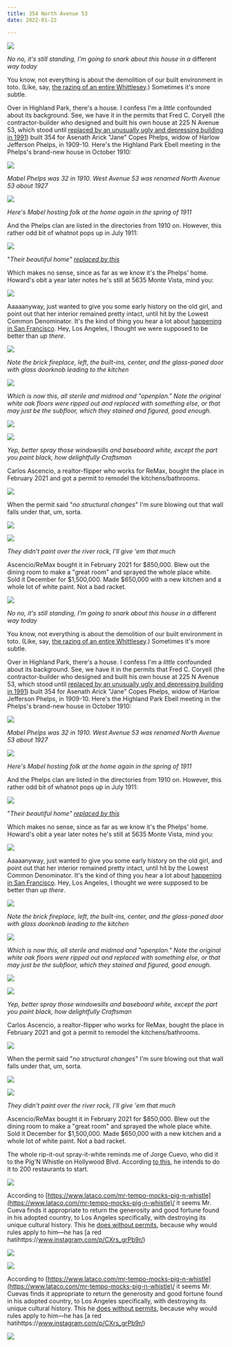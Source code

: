 ```yaml
---
title: 354 North Avenue 53
date: 2022-01-22

---
```

![](c_scale,w_auto:100,dpr_auto,f_auto/screen-shot-2022-01-12-at-5.18.07-pm.jpg)

_No no, it's still standing, I'm going to snark about this house in a_ different _way today_

You know, not everything is about the demolition of our built environment in toto. (Like, say, [the razing of an entire Whittlesey](https://www.riplosangeles.com/an-appeal-to-reason-at-1537-south-wilton-pl/).) Sometimes it's more subtle.

Over in Highland Park, there's a house. I confess I'm a _little_ confounded about its background. See, we have it in the permits that Fred C. Coryell (the contractor-builder who designed and built his own house at 225 N Avenue 53, which stood until [replaced by an unusually ugly and depressing building in 1991](https://www.apartments.com/225-north-avenue-53-los-angeles-ca/fdnfb4r/)) built 354 for Asenath Arick "Jane" Copes Phelps, widow of Harlow Jefferson Phelps, in 1909-10. Here's the Highland Park Ebell meeting in the Phelps's brand-new house in October 1910:

![](/images/highland-park-hearal-20-may-1911.jpg)

_Mabel Phelps was 32 in 1910. West Avenue 53 was renamed North Avenue 53 about 1927_

![](/images/highland-park-herald-october-22-1910.jpg)

_Here's Mabel hosting folk at the home again in the spring of 1911_

And the Phelps clan are listed in the directories from 1910 on. However, this rather odd bit of whatnot pops up in July 1911:

![](/images/july-1911.jpg)

"_Their beautiful home" [replaced by this](https://www.redfin.com/CA/Los-Angeles/5635-Monte-Vista-St-90042/home/7078099)_

Which makes no sense, since as far as we know it's the Phelps' home. Howard's obit a year later notes he's still at 5635 Monte Vista, mind you:

![](/images/screen-shot-2021-10-17-at-11.29.30-am.jpg)

Aaaaanyway, just wanted to give you some early history on the old girl, and point out that her interior remained pretty intact, until hit by the Lowest Common Denominator. It's the kind of thing you hear a lot about [happening in San Francisco](https://www.marketwatch.com/story/new-tech-money-is-destroying-the-streets-of-san-francisco-2015-06-08). Hey, Los Angeles, I thought we were supposed to be better than _up there_.

![](/images/89_dw20183874_3_1599248073.jpg)

_Note the brick fireplace, left, the built-ins, center, and the glass-paned door with glass doorknob leading to the kitchen_

![](/images/screen-shot-2022-01-12-at-3.28.58-pm.jpg)

_Which is now this, all sterile and midmod and "openplan." Note the original white oak floors were ripped out and replaced with something else, or that may just be the subfloor, which they stained and figured, good enough._

![](/images/89_dw20183874_4_1599248073.jpg)

![](/images/screen-shot-2022-01-12-at-3.32.24-pm.jpg)

_Yep, better spray those windowsills and baseboard white, except the part you paint black, how delightfully Craftsman_

Carlos Ascencio, a realtor-flipper who works for ReMax, bought the place in February 2021 and got a permit to remodel the kitchens/bathrooms.

![](/images/screen-shot-2022-01-12-at-4.13.37-pm.jpg)

When the permit said "_no structural changes_" I'm sure blowing out that wall falls under that, um, sorta.

![](/images/89_dw20183874_2_1599248073.jpg)

![](/images/screen-shot-2022-01-12-at-4.26.22-pm.jpg)

_They didn't paint over the river rock, I'll give 'em that much_

Ascencio/ReMax bought it in February 2021 for $850,000. Blew out the dining room to make a "great room" and sprayed the whole place white. Sold it December for $1,500,000. Made $650,000 with a new kitchen and a whole lot of white paint. Not a bad racket.

![](/images/screen-shot-2022-01-12-at-5.18.07-pm.jpg)

_No no, it's still standing, I'm going to snark about this house in a_ different _way today_

You know, not everything is about the demolition of our built environment in toto. (Like, say, [the razing of an entire Whittlesey](https://www.riplosangeles.com/an-appeal-to-reason-at-1537-south-wilton-pl/).) Sometimes it's more subtle.

Over in Highland Park, there's a house. I confess I'm a _little_ confounded about its background. See, we have it in the permits that Fred C. Coryell (the contractor-builder who designed and built his own house at 225 N Avenue 53, which stood until [replaced by an unusually ugly and depressing building in 1991](https://www.apartments.com/225-north-avenue-53-los-angeles-ca/fdnfb4r/)) built 354 for Asenath Arick "Jane" Copes Phelps, widow of Harlow Jefferson Phelps, in 1909-10. Here's the Highland Park Ebell meeting in the Phelps's brand-new house in October 1910:

![](/images/highland-park-hearal-20-may-1911.jpg)

_Mabel Phelps was 32 in 1910. West Avenue 53 was renamed North Avenue 53 about 1927_

![](/images/highland-park-herald-october-22-1910.jpg)

_Here's Mabel hosting folk at the home again in the spring of 1911_

And the Phelps clan are listed in the directories from 1910 on. However, this rather odd bit of whatnot pops up in July 1911:

![](/images/july-1911.jpg)

"_Their beautiful home" [replaced by this](https://www.redfin.com/CA/Los-Angeles/5635-Monte-Vista-St-90042/home/7078099)_

Which makes no sense, since as far as we know it's the Phelps' home. Howard's obit a year later notes he's still at 5635 Monte Vista, mind you:

![](/images/screen-shot-2021-10-17-at-11.29.30-am.jpg)

Aaaaanyway, just wanted to give you some early history on the old girl, and point out that her interior remained pretty intact, until hit by the Lowest Common Denominator. It's the kind of thing you hear a lot about [happening in San Francisco](https://www.marketwatch.com/story/new-tech-money-is-destroying-the-streets-of-san-francisco-2015-06-08). Hey, Los Angeles, I thought we were supposed to be better than _up there_.

![](/images/89_dw20183874_3_1599248073.jpg)

_Note the brick fireplace, left, the built-ins, center, and the glass-paned door with glass doorknob leading to the kitchen_

![](/images/screen-shot-2022-01-12-at-3.28.58-pm.jpg)

_Which is now this, all sterile and midmod and "openplan." Note the original white oak floors were ripped out and replaced with something else, or that may just be the subfloor, which they stained and figured, good enough._

![](/images/89_dw20183874_4_1599248073.jpg)

![](/images/screen-shot-2022-01-12-at-3.32.24-pm.jpg)

_Yep, better spray those windowsills and baseboard white, except the part you paint black, how delightfully Craftsman_

Carlos Ascencio, a realtor-flipper who works for ReMax, bought the place in February 2021 and got a permit to remodel the kitchens/bathrooms.

![](/images/screen-shot-2022-01-12-at-4.13.37-pm.jpg)

When the permit said "_no structural changes_" I'm sure blowing out that wall falls under that, um, sorta.

![](/images/89_dw20183874_2_1599248073.jpg)

![](/images/screen-shot-2022-01-12-at-4.26.22-pm.jpg)

_They didn't paint over the river rock, I'll give 'em that much_

Ascencio/ReMax bought it in February 2021 for $850,000. Blew out the dining room to make a "great room" and sprayed the whole place white. Sold it December for $1,500,000. Made $650,000 with a new kitchen and a whole lot of white paint. Not a bad racket.

The whole rip-it-out spray-it-white reminds me of Jorge Cuevo, who did it to the Pig'N Whistle on Hollywood Blvd. According [to this](https://www.instagram.com/p/CWcO1I3poNH/), he intends to do it to 200 restaurants to start.

![](/images/screen-shot-2022-01-13-at-2.42.52-pm.jpg)

According to [https://www.lataco.com/mr-tempo-mocks-pig-n-whistle](https://www.lataco.com/mr-tempo-mocks-pig-n-whistle)/ it seems Mr. Cueva finds it appropriate to return the generosity and good fortune found in his adopted country, to Los Angeles specifically, with destroying its unique cultural history. This he [does without permits](https://www.lataco.com/pig-whistle-destruction-mr-tempo/), because why would rules apply to him—he has [a red hatihttps://www.instagram.com/p/CXrs_grPb9r/)

![](/images/screen-shot-2022-01-13-at-2.00.43-pm.jpg)

![](/images/screen-shot-2022-01-13-at-2.42.52-pm.jpg)

According to [https://www.lataco.com/mr-tempo-mocks-pig-n-whistle](https://www.lataco.com/mr-tempo-mocks-pig-n-whistle)/ it seems Mr. Cuevas finds it appropriate to return the generosity and good fortune found in his adopted country, to Los Angeles specifically, with destroying its unique cultural history. This he [does without permits](https://www.lataco.com/pig-whistle-destruction-mr-tempo/), because why would rules apply to him—he has [a red hatihttps://www.instagram.com/p/CXrs_grPb9r/)

![](/images/screen-shot-2022-01-13-at-2.00.43-pm.jpg)